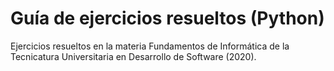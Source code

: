# Guía de ejercicios resueltos (Python)
Ejercicios resueltos en la materia Fundamentos de Informática de la Tecnicatura Universitaria en Desarrollo de Software (2020).
